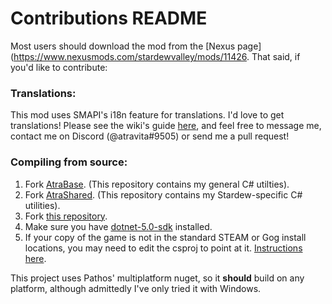 ﻿Contributions README
====================================

Most users should download the mod from the [Nexus page](https://www.nexusmods.com/stardewvalley/mods/11426. That said, if you'd like to contribute:

### Translations:

This mod uses SMAPI's i18n feature for translations. I'd love to get translations! Please see the wiki's guide [here](https://stardewvalleywiki.com/Modding:Translations), and feel free to message me, contact me on Discord (@atravita#9505) or send me a pull request!

### Compiling from source:

1. Fork [AtraBase](https://github.com/atravita-mods/AtraBase). (This repository contains my general C# utilties).
2. Fork [AtraShared](https://github.com/atravita-mods/AtraShared). (This repository contains my Stardew-specific C# utilities).
3. Fork [this repository](https://github.com/atravita-mods/TrashDoesNotConsumeBait).
4. Make sure you have [dotnet-5.0-sdk](https://dotnet.microsoft.com/en-us/download/dotnet/5.0) installed.
5. If your copy of the game is not in the standard STEAM or Gog install locations, you may need to edit the csproj to point at it. [Instructions here](https://github.com/Pathoschild/SMAPI/blob/develop/docs/technical/mod-package.md#available-properties).

This project uses Pathos' multiplatform nuget, so it **should** build on any platform, although admittedly I've only tried it with Windows.